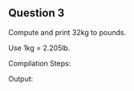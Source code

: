 ## Question 3

Compute and print 32kg to pounds.

Use 1kg = 2.205lb.

Compilation Steps:  

Output:
